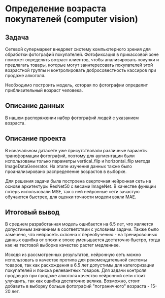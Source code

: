 # Определение возраста покупателей (computer vision)

## Задача

Сетевой супермаркет внедряет систему компьютерного зрения для обработки фотографий покупателей. Фотофиксация в прикассовой зоне поможет определять возраст клиентов, чтобы анализировать покупки и предлагать товары, которые могут заинтересовать покупателей этой возрастной группы и контролировать добросовестность кассиров при продаже алкоголя. 

Необходимо построить модель, которая по фотографии определит приблизительный возраст человека. 

## Описание данных 

В нашем распоряжении набор фотографий людей с указанием возраста.

## Описание проекта

В изначальном датасете уже присутствовали различные варианты трансформации фотографий, поэтому для аугментации были использованы только параметры vertical_flip и horizontal_flip метода ImageDataGenerator. На этапе изучения данных также было проанализировано распределение возрастов в выборке.

Для решения задачи была построена сверточная нейронная сеть на основе архитектуры ResNet50 с весами ImageNet. В качестве функции потерь использовали MSE, так с ней нейронные сети зачастую обучаются быстрее, для оценки точности модели взяли MAE.

## Итоговый вывод

В среднем разработанная модель ошибается на 6.5 лет, что является допустимым значением в соответствии с условием задачи. Также было замечено, что нейросеть склонна к переобучению - на тренировочных данных ошибка от эпохи к эпохе уменьшается достаточно быстро, тогда как на тестовой выборке качество растет медленнее.

Исходя из рассмотренных результатов, нейронную сеть можно использовать в качестве протипа для рекомендательной системы товаров, так как расхождения в 6.5 лет допустимы для категоризации покупателей и поиска релевантных товаров. Для задачи контроля продавцов при продаже алкоголя качество нейронной сети стоит улучшить, так как ошибка достаточно велика. Возможно, стоит добавить в выборку больше фотографий "пограничного" возраста - 15-20 лет.
